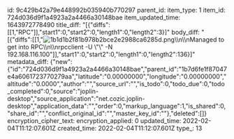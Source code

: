 id: 9c429b42a79e448992b035940b770297
parent_id: 
item_type: 1
item_id: 724d036d9f1a4923a2a4466a30148bae
item_updated_time: 1643972778490
title_diff: "[{\"diffs\":[[1,\"RPC\"]],\"start1\":0,\"start2\":0,\"length1\":0,\"length2\":3}]"
body_diff: "[{\"diffs\":[[1,\"![1b1d1b2f81b978b2bce2e2988ca6285d.png](:/2c81a24c368f49dfa3aa9b78f52540bc)\\\n\\\nManaged to get into RPC\\\n\\\nrpcclient -U \\\"\\\" -N 192.168.116.100\"]],\"start1\":0,\"start2\":0,\"length1\":0,\"length2\":136}]"
metadata_diff: {"new":{"id":"724d036d9f1a4923a2a4466a30148bae","parent_id":"1b7d6fe1f87047e4a6061723770279aa","latitude":"0.00000000","longitude":"0.00000000","altitude":"0.0000","author":"","source_url":"","is_todo":0,"todo_due":0,"todo_completed":0,"source":"joplin-desktop","source_application":"net.cozic.joplin-desktop","application_data":"","order":0,"markup_language":1,"is_shared":0,"share_id":"","conflict_original_id":"","master_key_id":""},"deleted":[]}
encryption_cipher_text: 
encryption_applied: 0
updated_time: 2022-02-04T11:12:07.601Z
created_time: 2022-02-04T11:12:07.601Z
type_: 13